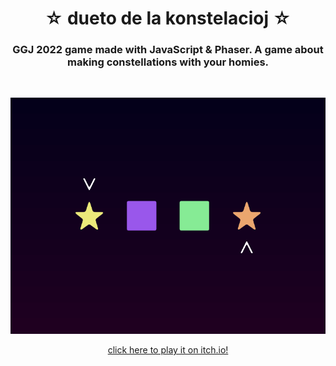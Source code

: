 <h1 align="center">☆ dueto de la konstelacioj ☆</h1>
<h3 align="center">GGJ 2022 game made with JavaScript & Phaser. A game about making constellations with your homies.</h3>
<br>

<p align="center"> <a href="https://fenshan.itch.io/dueto-de-la-konstelacioj">
  <img src="screenshots/icon.png" alt="dueto de la konstelacioj itchio link">
</a></p>

<p align="center"><a href="https://fenshan.itch.io/dueto-de-la-konstelacioj">
  click here to play it on itch.io!
  </a></p>
